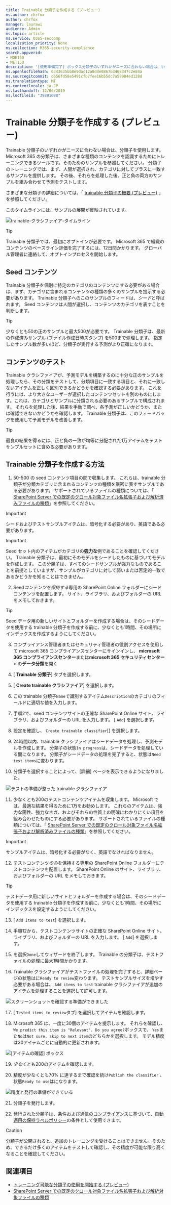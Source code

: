 ```yaml
---
title: Trainable 分類子を作成する (プレビュー)
ms.author: chrfox
author: chrfox
manager: laurawi
audience: Admin
ms.topic: article
ms.service: O365-seccomp
localization_priority: None
ms.collection: M365-security-compliance
search.appverid:
- MOE150
- MET150
description: '[使用準備完了] ボックス分類子のいずれかがニーズに合わない場合は、trainable 分類子を使用します。 Microsoft 365 の分類子は、さまざまな種類のコンテンツを認識するためにトレーニングできるツールです。そのためのサンプルを参照してください。 このトピックでは、カスタム分類子を作成する方法について説明します。'
ms.openlocfilehash: 6343635bb8e9dac12a8dde0867b3468347c2e84a
ms.sourcegitcommit: d656fd58e5491cfb7fee16b55dc7a58904ed128d
ms.translationtype: MT
ms.contentlocale: ja-JP
ms.lasthandoff: 12/06/2019
ms.locfileid: "39891088"
---
```

# <a name="creating-a-trainable-classifier-preview"></a>Trainable 分類子を作成する (プレビュー)

Trainable 分類子のいずれかがニーズに合わない場合は、分類子を使用します。 Microsoft 365 の分類子は、さまざまな種類のコンテンツを認識するためにトレーニングできるツールです。そのためのサンプルを参照してください。 分類子のトレーニングでは、まず、人間が選択され、カテゴリに対してプラスに一致するサンプルを提供します。 その後、それらを処理した後、正と負の両方のサンプルを組み合わせて予測をテストします。

さまざまな分類子の詳細については、「 [trainable 分類子の概要 (プレビュー)](classifier-getting-started-with.md) 」を参照してください。

このタイムラインには、サンプルの展開が反映されています。

![trainable-クラシファイア-タイムライン](media/trainable-classifier-deployment-timeline_border.png)

> [!TIP]
> Trainable 分類子では、最初にオプトインが必要です。 Microsoft 365 で組織のコンテンツのベースライン評価を完了するには、12日間かかります。 グローバル管理者に連絡して、オプトインプロセスを開始します。

## <a name="seed-content"></a>Seed コンテンツ

Trainable 分類子を個別に特定のカテゴリのコンテンツにする必要がある場合は、まず、カテゴリに含まれるコンテンツの種類の多くのサンプルを提示する必要があります。 Trainable 分類子へのこのサンプルのフィードは、*シード*と呼ばれます。 Seed コンテンツは人間が選択し、コンテンツのカテゴリを表すことを判断します。

> [!TIP]
> 少なくとも50の正のサンプルと最大500が必要です。 Trainable 分類子は、最新の作成済みサンプル (ファイル作成日時スタンプ) を500まで処理します。 指定したサンプル数が多いほど、分類子が実行する予測がより正確になります。

## <a name="testing-content"></a>コンテンツのテスト

Trainable クラシファイアが、予測モデルを構築するのに十分な正のサンプルを処理したら、その分類をテストして、分類項目に一致する項目と、それに一致しないアイテムを正しく区別できるかどうかを確認する必要があります。 これを行うには、より大きなユーザーが選択したコンテンツセットを別のものにします。これは、カテゴリとサンプルに分類される必要のあるサンプルで構成されます。 それらを処理した後、結果を手動で調べ、各予測が正しいかどうか、または確認できないかどうかを確認します。 Trainable 分類子は、このフィードバックを使用して予測モデルを改善します。

> [!TIP]
> 最良の結果を得るには、正と負の一致が均等に分配された1万アイテムをテストサンプルセットに含める必要があります。

## <a name="how-to-create-a-trainable-classifier"></a>Trainable 分類子を作成する方法

1. 50-500 の seed コンテンツ項目の間で収集します。 これらは、trainable 分類子が分類カテゴリに含まれるコンテンツの種類を厳密に表すサンプルである必要があります。 サポートされているファイルの種類については、「 [SharePoint Server での既定のクロール対象ファイル名拡張子および解析済みファイルの種類](https://docs.microsoft.com/sharepoint/technical-reference/default-crawled-file-name-extensions-and-parsed-file-types)」を参照してください。

> [!IMPORTANT]
> シードおよびテストサンプルアイテムは、暗号化する必要があり、英語である必要があります。

> [!IMPORTANT]
> Seed セット内のアイテムがカテゴリの**強力な**例であることを確認してください。 Trainable 分類子は、最初にそのモデルをシードしたものに基づいてモデルを作成します。 この分類子は、すべてのシードサンプルが強力なものであることを前提としていますが、サンプルがカテゴリに対して弱いまたは否定的一致であるかどうかを知ることはできません。

2. Seed*コンテンツを保持する*専用の SharePoint Online フォルダーにシードコンテンツを配置します。 サイト、ライブラリ、およびフォルダーの URL をメモしておきます。

> [!TIP]
> Seed データ用の新しいサイトとフォルダーを作成する場合は、そのシードデータを使用する trainable 分類子を作成する前に、少なくとも1時間、その場所にインデックスを作成するようにしてください。

3. コンプライアンス管理者またはセキュリティ管理者の役割アクセスを使用して microsoft 365 コンプライアンスセンターにサインインし、 **microsoft 365 コンプライアンスセンター**または**microsoft 365 セキュリティセンター** > の**データ分類**を開く

4. [ **Trainable 分類子**] タブを選択します。

5. [ **Create trainable クラシファイア**] を選択します。

6. この trainable 分類子`Name`で識別するアイテム`Description`のカテゴリのフィールドに適切な値を入力します。

7. 手順2で、seed コンテンツサイトの正確な SharePoint Online サイト、ライブラリ、およびフォルダーの URL を入力します。 [ `Add`] を選択します。

8. 設定を確認し、 `Create trainable classifier`[] を選択します。

9. 24時間以内、trainable クラシファイアはシードデータを処理し、予測モデルを作成します。 分類子の状態`In progress`は、シードデータを処理している間になります。 分類子がシードデータの処理を完了すると、状態は`Need test items`に変わります。

10. 分類子を選択することによって、[詳細] ページを表示できるようになりました。


![テストの準備が整った trainable クラシファイア](media/classifier-trainable-ready-to-test-detail.png)

11. 少なくとも200のテストコンテンツアイテムを収集します。 Microsoft では、最適な結果を得るために1万をお勧めします。 これらのアイテムは、強力な陽性、強力なネガ、およびそれらの性質上の明確にわかりにくい項目を組み合わせたものにする必要があります。 サポートされているファイルの種類については、「 [SharePoint Server での既定のクロール対象ファイル名拡張子および解析済みファイルの種類](https://docs.microsoft.com/sharepoint/technical-reference/default-crawled-file-name-extensions-and-parsed-file-types)」を参照してください。

> [!IMPORTANT]
> サンプルアイテムは、暗号化する必要がなく、英語でなければなりません。

12. テストコンテンツ*のみ*を保持する専用の SharePoint Online フォルダーにテストコンテンツを配置します。 SharePoint Online のサイト、ライブラリ、およびフォルダーの URL をメモしておきます。

> [!TIP]
> テストデータ用に新しいサイトとフォルダーを作成する場合は、そのシードデータを使用する trainable 分類子を作成する前に、少なくとも1時間、その場所にインデックスを設定するようにしてください。

13. [ `Add items to test`] を選択します。

14. 手順12から、テストコンテンツサイトの正確な SharePoint Online サイト、ライブラリ、およびフォルダーの URL を入力します。 [ `Add`] を選択します。

15. を選択`Done`してウィザードを終了します。 Trainable の分類子は、テストファイルの処理に最大1時間かかります。

16. Trainable クラシファイアがテストファイルの処理を完了すると、詳細ページの状態はに`Ready to review`変わります。 テストサンプルサイズを増やす必要がある場合は、 `Add items to test` trainable クラシファイアが追加のアイテムを処理することを選択して許可します。

![スクリーンショットを確認する準備ができました](media/classifier-trainable-ready-to-review-detail.png)

17. [ `Tested items to review`タブ] を選択してアイテムを確認します。

18. Microsoft 365 は、一度に30個のアイテムを提示します。 それらを確認し、 `We predict this item is "Relevant". Do you agree?`ボックスで、 `Yes`また`No`は`Not sure, skip to next item`のどちらかを選択します。 モデル精度は30アイテムごとに自動的に更新されます。

![[アイテムの確認] ボックス](media/classifier-trainable-review-detail.png)

19. *少なく*とも200のアイテムを確認します。

<!-- insert Analyze steps here-->

20. 精度が少なくとも70% に達するまで確認を続け`Publish the classifier` 、状態`Ready to use`はになります。

![精度と発行の準備ができている](media/classifier-trainable-review-ready-to-publish.png)

21. 分類子を発行します。

22. 発行された分類子は、条件および[通信のコンプライアンス](communication-compliance.md)に基づいて、[自動適用の保持ラベルポリシー](labels.md#applying-a-retention-label-automatically-based-on-conditions)の条件として使用できます。

> [!CAUTION]
> 分類子が公開されると、追加のトレーニングを受けることはできません。そのため、できるだけ多くのアイテムをテストして確認し、その精度が可能な限り高くなることを確認してください。

## <a name="see-also"></a>関連項目

- [トレーニング可能な分類子の使用を開始する (プレビュー)](classifier-getting-started-with.md)
- [SharePoint Server での既定のクロール対象ファイル名拡張子および解析対象ファイルの種類](https://docs.microsoft.com/sharepoint/technical-reference/default-crawled-file-name-extensions-and-parsed-file-types)
